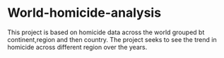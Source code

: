 # World-homicide-analysis
This project is based on homicide data across the world grouped bt continent,region and then country. The project seeks to see the trend in homicide across different region over the years. 
